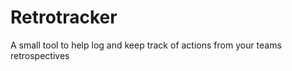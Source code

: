 Retrotracker
============

A small tool to help log and keep track of actions from your teams retrospectives


